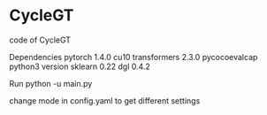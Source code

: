 # CycleGT
code of CycleGT

Dependencies
pytorch 1.4.0 cu10
transformers 2.3.0
pycocoevalcap python3 version
sklearn 0.22
dgl 0.4.2

Run
python -u main.py

change mode in config.yaml to get different settings
